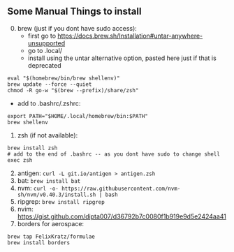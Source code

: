 ## Some Manual Things to install
0. brew (just if you dont have sudo access): 
    * first go to https://docs.brew.sh/Installation#untar-anywhere-unsupported
    * go to .local/
    * install using the untar alternative option, pasted here just if that is deprecated

```
eval "$(homebrew/bin/brew shellenv)"
brew update --force --quiet
chmod -R go-w "$(brew --prefix)/share/zsh"
```

* add to .bashrc/.zshrc: 

```
export PATH="$HOME/.local/homebrew/bin:$PATH"
brew shellenv
```

1. zsh (if not available): 

```
brew install zsh
# add to the end of .bashrc -- as you dont have sudo to change shell
exec zsh
```

2. antigen: `curl -L git.io/antigen > antigen.zsh`
3. bat: `brew install bat`
4. nvm: `curl -o- https://raw.githubusercontent.com/nvm-sh/nvm/v0.40.3/install.sh | bash`
5. ripgrep: `brew install ripgrep`
6. nvim: https://gist.github.com/dipta007/d36792b7c0080f1b919e9d5e2424aa41
7. borders for aerospace:
```
brew tap FelixKratz/formulae
brew install borders
```
